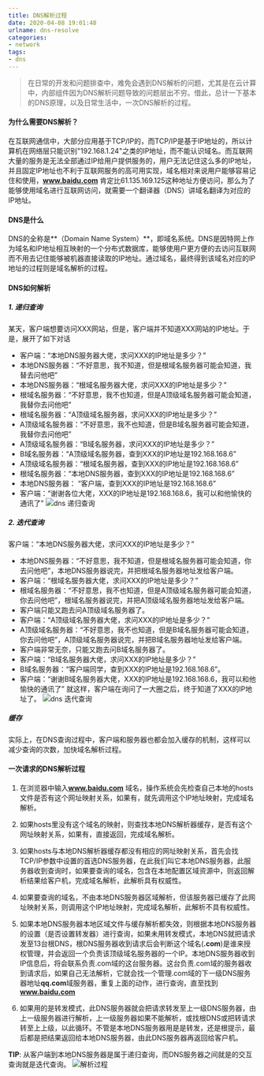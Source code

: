 ```yaml
---
title: DNS解析过程
date: 2020-04-08 19:01:48
urlname: dns-resolve
categories:
- network
tags:
- dns
---
```

>在日常的开发和问题排查中，难免会遇到DNS解析的问题，尤其是在云计算中，内部组件因为DNS解析问题导致的问题层出不穷。借此，总计一下基本的DNS原理，以及日常生活中，一次DNS解析的过程。

<!--more-->

#### 为什么需要DNS解析？
在互联网通信中，大部分应用基于TCP/IP的，而TCP/IP是基于IP地址的，所以计算机在网络层只能识别"192.168.1.24"之类的IP地址，而不能认识域名。而互联网大量的服务是无法全部通过IP给用户提供服务的，用户无法记住这么多的IP地址，并且固定IP地址也不利于互联网服务的高可用实现，域名相对来说用户能够容易记住和使用，**www.baidu.com** 肯定比61.135.169.125这种地址方便访问，那么为了能够使用域名进行互联网访问，就需要一个翻译器（DNS）讲域名翻译为对应的IP地址。

#### DNS是什么
DNS的全称是**（Domain Name System）**，即域名系统。DNS是因特网上作为域名和IP地址相互映射的一个分布式数据库，能够使用户更方便的去访问互联网而不用去记住能够被机器直接读取的IP地址。通过域名，最终得到该域名对应的IP地址的过程则是域名解析的过程。

#### DNS如何解析

##### 1. 递归查询
某天，客户端想要访问XXX网站，但是，客户端并不知道XXX网站的IP地址。于是，展开了如下对话
- 客户端：“本地DNS服务器大佬，求问XXX的IP地址是多少？”
- 本地DNS服务器：“不好意思，我不知道，但是根域名服务器可能会知道，我替去问他吧”
- 本地DNS服务器：“根域名服务器大佬，求问XXX的IP地址是多少？”
- 根域名服务器：“不好意思，我不也知道，但是A顶级域名服务器可能会知道，我替你去问他吧”
- 根域名服务器：“A顶级域名服务器，求问XXX的IP地址是多少？”
- A顶级域名服务器：“不好意思，我不也知道，但是B域名服务器可能会知道，我替你去问他吧”
- A顶级域名服务器：“B域名服务器，求问XXX的IP地址是多少？”
- B域名服务器：“A顶级域名服务器，查到XXX的IP地址是192.168.168.6”
- A顶级域名服务器：“根域名服务器，查到XXX的IP地址是192.168.168.6”
- 根域名服务器：“本地DNS服务器，查到XXX的IP地址是192.168.168.6”
- 本地DNS服务器： “客户端，查到XXX的IP地址是192.168.168.6”
- 客户端：“谢谢各位大佬，XXX的IP地址是192.168.168.6，我可以和他愉快的通讯了”
![dns 递归查询](https://user-gold-cdn.xitu.io/2018/5/27/1639fd992859d5f1?imageView2/0/w/1280/h/960/format/webp/ignore-error/1)

##### 2. 迭代查询

客户端：“本地DNS服务器大佬，求问XXX的IP地址是多少？”
- 本地DNS服务器：“不好意思，我不知道，但是根域名服务器可能会知道，你去问他吧”，本地DNS服务器说完，并把根域名服务器地址发给客户端。
- 客户端：“根域名服务器大佬，求问XXX的IP地址是多少？”
- 根域名服务器：“不好意思，我不也知道，但是A顶级域名服务器可能会知道，你去问他吧”，根域名服务器说完，并把A顶级域名服务器地址发给客户端。
- 客户端只能又跑去问A顶级域名服务器了。
- 客户端：“A顶级域名服务器大佬，求问XXX的IP地址是多少？”
- A顶级域名服务器：“不好意思，我不也知道，但是B域名服务器可能会知道，你去问他吧”，A顶级域名服务器说完，并把B域名服务器地址发给客户端。
- 客户端非常无奈，只能又跑去问B域名服务器了。
- 客户端：“B域名服务器大佬，求问XXX的IP地址是多少？”
- B域名服务器：“客户端同学，查到XXX的IP地址是192.168.168.6”。
- 客户端：“谢谢B域名服务器大佬，XXX的IP地址是192.168.168.6，我可以和他愉快的通讯了”
就这样，客户端在询问了一大圈之后，终于知道了XXX的IP地址了。
![dns 迭代查询](https://user-gold-cdn.xitu.io/2018/5/27/1639fdb27f876e0d?imageView2/0/w/1280/h/960/format/webp/ignore-error/1)

##### 缓存
实际上，在DNS查询过程中，客户端和服务器也都会加入缓存的机制，这样可以减少查询的次数，加快域名解析过程。

#### 一次请求的DNS解析过程

1. 在浏览器中输入**www.baidu.com** 域名，操作系统会先检查自己本地的hosts文件是否有这个网址映射关系，如果有，就先调用这个IP地址映射，完成域名解析。 

2. 如果hosts里没有这个域名的映射，则查找本地DNS解析器缓存，是否有这个网址映射关系，如果有，直接返回，完成域名解析。 

3. 如果hosts与本地DNS解析器缓存都没有相应的网址映射关系，首先会找TCP/IP参数中设置的首选DNS服务器，在此我们叫它本地DNS服务器，此服务器收到查询时，如果要查询的域名，包含在本地配置区域资源中，则返回解析结果给客户机，完成域名解析，此解析具有权威性。 

4. 如果要查询的域名，不由本地DNS服务器区域解析，但该服务器已缓存了此网址映射关系，则调用这个IP地址映射，完成域名解析，此解析不具有权威性。

5. 如果本地DNS服务器本地区域文件与缓存解析都失效，则根据本地DNS服务器的设置（是否设置转发器）进行查询，如果未用转发模式，本地DNS就把请求发至13台根DNS，根DNS服务器收到请求后会判断这个域名(**.com**)是谁来授权管理，并会返回一个负责该顶级域名服务器的一个IP。本地DNS服务器收到IP信息后，将会联系负责.com域的这台服务器。这台负责.com域的服务器收到请求后，如果自己无法解析，它就会找一个管理.com域的下一级DNS服务器地址**qq.com**域服务器，重复上面的动作，进行查询，直至找到**www.baidu.com** 

6. 如果用的是转发模式，此DNS服务器就会把请求转发至上一级DNS服务器，由上一级服务器进行解析，上一级服务器如果不能解析，或找根DNS或把转请求转至上上级，以此循环。不管是本地DNS服务器用是是转发，还是根提示，最后都是把结果返回给本地DNS服务器，由此DNS服务器再返回给客户机。


**TIP**: 从客户端到本地DNS服务器是属于递归查询，而DNS服务器之间就是的交互查询就是迭代查询。
![解析过程](https://pic4.zhimg.com/80/7fcd81756bdc8b52ade0531402c43e43_720w.jpg)



